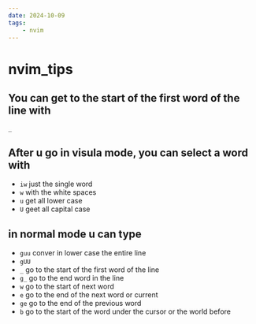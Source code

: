 ```yaml
---
date: 2024-10-09 
tags: 
    - nvim
---
```


# nvim_tips

## You can get to the start of the first word of the line with
`_` 

## After u go in visula mode, you can select a word with
- `iw` just the single word
- `w` with the white spaces
- `u` get all lower case 
- `U` geet all capital case 


## in normal mode u can type
- `guu` conver in lower case the entire line 
- `gUU` 
- `_`  go to the start of the first word of the line
- `g_` go to the end word in the line 
- `w`  go to the start of next word
- `e`  go to the end of the next word or current
- `ge` go to the end of the previous word 
- `b`  go to the start of the word under the cursor or the world before 

